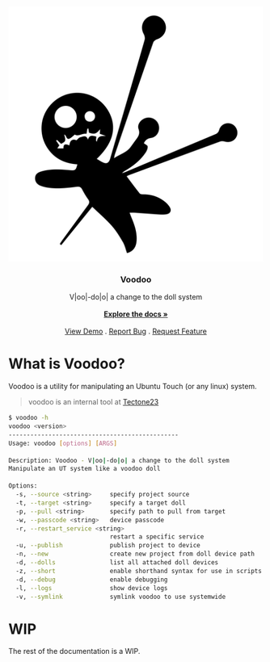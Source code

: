 <br/>
<p align="center">

  ![Screen Shot](assets/logo.png)
  <h3 align="center">Voodoo</h3>

  <p align="center">
    V|oo|-do|o| a change to the doll system
    <br/>
    <br/>
    <a href="https://github.com/HUSKI3/Voodoo"><strong>Explore the docs »</strong></a>
    <br/>
    <br/>
    <a href="https://github.com/HUSKI3/Voodoo">View Demo</a>
    .
    <a href="https://github.com/HUSKI3/Voodoo/issues">Report Bug</a>
    .
    <a href="https://github.com/HUSKI3/Voodoo/issues">Request Feature</a>
  </p>
</p>

# What is Voodoo?
Voodoo is a utility for manipulating an Ubuntu Touch (or any linux) system.
> voodoo is an internal tool at [Tectone23](https://www.tectone23.com/)

```sh
$ voodoo -h
voodoo <version>
-----------------------------------------------
Usage: voodoo [options] [ARGS]

Description: Voodoo - V|oo|-do|o| a change to the doll system
Manipulate an UT system like a voodoo doll

Options:
  -s, --source <string>     specify project source
  -t, --target <string>     specify a target doll
  -p, --pull <string>       specify path to pull from target
  -w, --passcode <string>   device passcode
  -r, --restart_service <string>
                            restart a specific service
  -u, --publish             publish project to device
  -n, --new                 create new project from doll device path
  -d, --dolls               list all attached doll devices
  -z, --short               enable shorthand syntax for use in scripts
  -d, --debug               enable debugging
  -l, --logs                show device logs
  -v, --symlink             symlink voodoo to use systemwide
```

# WIP
The rest of the documentation is a WIP. 